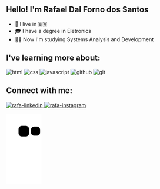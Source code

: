 ## Hello! I'm Rafael Dal Forno dos Santos 

- :round_pushpin: I live in :brazil:
- :mortar_board:  I have a degree in Eletronics 
- :man_student:   Now I'm studying Systems Analysis and Development

## I've learning more about:

<img src="https://cdn.icon-icons.com/icons2/2415/PNG/512/html_original_wordmark_logo_icon_146478.png" alt="html" width="40" height="40" style="max-width:100%;"></img>
<img src="https://cdn.icon-icons.com/icons2/2107/PNG/512/file_type_css_icon_130661.png" alt="css" width="40" height="40" style="max-width:100%;"></img>
<img src="https://cdn.icon-icons.com/icons2/2108/PNG/512/javascript_icon_130900.png" alt="javascript" width="40" height="40" style="max-width:100%;"></img>
<img src="https://cdn.icon-icons.com/icons2/936/PNG/512/github-logo_icon-icons.com_73546.png" alt="github" width="40" height="40" style="max-width:100%;"></img>
<img src="https://cdn.icon-icons.com/icons2/2107/PNG/512/file_type_git_icon_130581.png" alt="git" width="40" height="40" style="max-width:100%;"></img>


## Connect with me:
 
 <a href="https://www.linkedin.com/in/rafaeldalforno/" target="_blank">
 <img align="center" alt="rafa-linkedin" height="30" width="40" src="https://cdn.jsdelivr.net/npm/simple-icons@3.0.1/icons/linkedin.svg" style="max-width:100%;">
 </a>
 <a href="https://www.instagram.com/itsrafadf/" target="_blank">
 <img align="center" alt="rafa-instagram" height="30" width="40" src="https://cdn.jsdelivr.net/npm/simple-icons@3.0.1/icons/instagram.svg" style="max-width:100%;">
 </a>
 
 <!--
 <div>
  <a href="https://github.com/rafaeldalforno">
  <img height="180em" src="https://github-readme-stats.vercel.app/api?username=rafaeldalforno&show_icons=true&theme=dracula&include_all_commits=true&count_private=true"/>
  <img height="180em" src="https://github-readme-stats.vercel.app/api/top-langs/?username=rafaeldalforno&layout=compact&langs_count=7&theme=dracula"/>
 </div>
 -->
 
  ![Snake animation](https://github.com/rafaeldalforno/rafaeldalforno/blob/output/github-contribution-grid-snake.svg)
